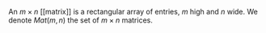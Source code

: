 An $m \times n$ [[matrix]] is a rectangular array of entries, $m$ high and $n$ wide. We denote $Mat(m,n)$ the set of $m\times n$ matrices.